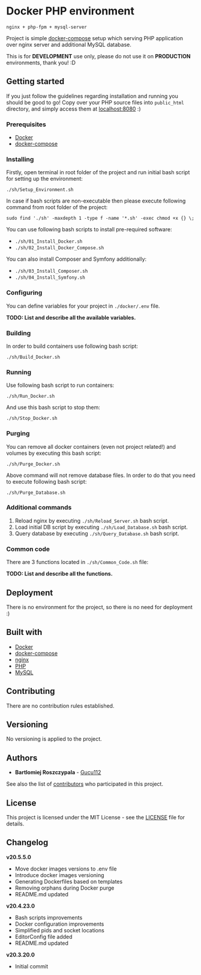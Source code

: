 # Docker PHP environment
```
nginx + php-fpm + mysql-server
```
Project is simple [docker-compose](https://docs.docker.com/compose/) setup which serving PHP application over nginx server and additional MySQL database.

This is for **DEVELOPMENT** use only, please do not use it on **PRODUCTION** environments, thank you! :D

## Getting started

If you just follow the guidelines regarding installation and running you should be good to go! Copy over your PHP source files into `public_html` directory, and simply access them at [localhost:8080](http://localhost:8080) :)

### Prerequisites

* [Docker](https://www.docker.com/)
* [docker-compose](https://docs.docker.com/compose/)

### Installing

Firstly, open terminal in root folder of the project and run initial bash script for setting up the environment:

`./sh/Setup_Environment.sh`

In case if bash scripts are non-executable then please execute following command from root folder of the project:

`sudo find './sh' -maxdepth 1 -type f -name '*.sh' -exec chmod +x {} \;`

You can use following bash scripts to install pre-required software:
* `./sh/01_Install_Docker.sh`
* `./sh/02_Install_Docker_Compose.sh`

You can also install Composer and Symfony additionally:
* `./sh/03_Install_Composer.sh`
* `./sh/04_Install_Symfony.sh`

### Configuring

You can define variables for your project in `./docker/.env` file.

**TODO: List and describe all the available variables.**

### Building

In order to build containers use following bash script:

`./sh/Build_Docker.sh`

### Running

Use following bash script to run containers:

`./sh/Run_Docker.sh`

And use this bash script to stop them:

`./sh/Stop_Docker.sh`

### Purging

You can remove all docker containers (even not project related!) and volumes by executing this bash script:

`./sh/Purge_Docker.sh`

Above command will not remove database files. In order to do that you need to execute following bash script:

`./sh/Purge_Database.sh`

### Additional commands

1. Reload nginx by executing `./sh/Reload_Server.sh` bash script.
2. Load initial DB script by executing `./sh/Load_Database.sh` bash script.
3. Query database by executing `./sh/Query_Database.sh` bash script.

### Common code

There are 3 functions located in `./sh/Common_Code.sh` file:

**TODO: List and describe all the functions.**

## Deployment

There is no environment for the project, so there is no need for deployment :)

## Built with

* [Docker](https://www.docker.com/)
* [docker-compose](https://docs.docker.com/compose/)
* [nginx](https://hub.docker.com/_/nginx/)
* [PHP](https://hub.docker.com/_/php/)
* [MySQL](https://hub.docker.com/r/mysql/mysql-server/)

## Contributing

There are no contribution rules established.

## Versioning

No versioning is applied to the project.

## Authors

* **Bartlomiej Roszczypala** - [Gucu112](https://github.com/Gucu112)

See also the list of [contributors](https://github.com/gucu112/docker-nginx-php-mysql-stack/contributors) who participated in this project.

## License

This project is licensed under the MIT License - see the [LICENSE](LICENSE) file for details.

## Changelog

**v20.5.5.0**
* Move docker images versions to .env file
* Introduce docker images versioning
* Generating Dockerfiles based on templates
* Removing orphans during Docker purge
* README.md updated

**v20.4.23.0**
* Bash scripts improvements
* Docker configuration improvements
* Simplified pids and socket locations
* EditorConfig file added
* README.md updated

**v20.3.20.0**
* Initial commit
